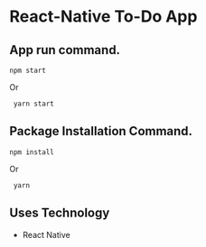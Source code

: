 # React-Native To-Do App

## App run command.

```
npm start
```

Or

```
 yarn start
```

## Package Installation Command.

```
npm install
```

Or

```
 yarn
```

## Uses Technology

- React Native
